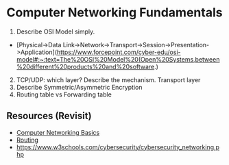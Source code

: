# Computer Networking Fundamentals
1. Describe OSI Model simply.
- [Physical->Data Link->Network->Transport->Session->Presentation->Application](https://www.forcepoint.com/cyber-edu/osi-model#:~:text=The%20OSI%20Model%20(Open%20Systems,between%20different%20products%20and%20software.)
2. TCP/UDP: which layer? Describe the mechanism. Transport layer
3. Describe Symmetric/Asymmetric Encryption
4. Routing table vs Forwarding table

## Resources (Revisit)
- [Computer Networking Basics](https://www.geeksforgeeks.org/basics-computer-networking/)
- [Routing](https://www.geeksforgeeks.org/types-of-routing/)
- https://www.w3schools.com/cybersecurity/cybersecurity_networking.php
